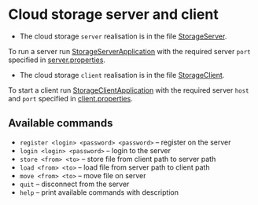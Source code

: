 # Cloud storage server and client

- The cloud storage `server` realisation is in the
  file [StorageServer](server/src/main/java/cloudstorage/server/StorageServer.java).

To run a server run [StorageServerApplication](server/src/main/java/cloudstorage/StorageServerApplication.java) with
the required server `port` specified in [server.properties](server/src/main/resources/cloudstorage/server.properties).

- The cloud storage `client` realisation is in the
  file [StorageClient](client/src/main/java/cloudstorage/client/StorageClient.java).

To start a client run [StorageClientApplication](client/src/main/java/cloudstorage/StorageClientApplication.java) with
the required server `host` and `port` specified
in [client.properties](client/src/main/resources/cloudstorage/client.properties).

## Available commands

- `register <login> <password> <password>` – register on the server
- `login <login> <password>` – login to the server
- `store <from> <to>` – store file from client path to server path
- `load <from> <to>` – load file from server path to client path
- `move <from> <to>` – move file on server
- `quit` – disconnect from the server
- `help` – print available commands with description